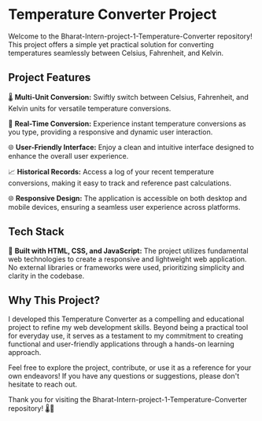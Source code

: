 # Temperature Converter Project

Welcome to the Bharat-Intern-project-1-Temperature-Converter repository! This project offers a simple yet practical solution for converting temperatures seamlessly between Celsius, Fahrenheit, and Kelvin.

## Project Features

🌡️ **Multi-Unit Conversion:** Swiftly switch between Celsius, Fahrenheit, and Kelvin units for versatile temperature conversions.

🔄 **Real-Time Conversion:** Experience instant temperature conversions as you type, providing a responsive and dynamic user interaction.

🌐 **User-Friendly Interface:** Enjoy a clean and intuitive interface designed to enhance the overall user experience.

📈 **Historical Records:** Access a log of your recent temperature conversions, making it easy to track and reference past calculations.

🌐 **Responsive Design:** The application is accessible on both desktop and mobile devices, ensuring a seamless user experience across platforms.

## Tech Stack

🔧 **Built with HTML, CSS, and JavaScript:** The project utilizes fundamental web technologies to create a responsive and lightweight web application. No external libraries or frameworks were used, prioritizing simplicity and clarity in the codebase.

## Why This Project?

I developed this Temperature Converter as a compelling and educational project to refine my web development skills. Beyond being a practical tool for everyday use, it serves as a testament to my commitment to creating functional and user-friendly applications through a hands-on learning approach.

Feel free to explore the project, contribute, or use it as a reference for your own endeavors! If you have any questions or suggestions, please don't hesitate to reach out.

Thank you for visiting the Bharat-Intern-project-1-Temperature-Converter repository! 🌡️🚀
